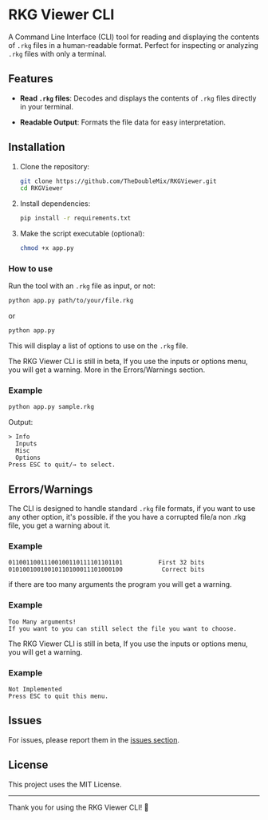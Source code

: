# RKG Viewer CLI

A Command Line Interface (CLI) tool for reading and displaying the contents of `.rkg` files in a human-readable format. Perfect for inspecting or analyzing `.rkg` files with only a terminal.
## Features

- **Read `.rkg` files**: Decodes and displays the contents of `.rkg` files directly in your terminal.
<!-- **User-Friendly**: Simple CLI options. -->
- **Readable Output**: Formats the file data for easy interpretation.

## Installation

1. Clone the repository:

   ```bash
   git clone https://github.com/TheDoubleMix/RKGViewer.git
   cd RKGViewer
   ```
2. Install dependencies:

   ```bash
   pip install -r requirements.txt
   ```

3. Make the script executable (optional):

   ```bash
   chmod +x app.py
   ```

### How to use

Run the tool with an `.rkg` file as input, or not:

```bash
python app.py path/to/your/file.rkg
```
or
```bash
python app.py
```

This will display a list of options to use on the `.rkg` file.

The RKG Viewer CLI is still in beta, If you use the inputs or options menu, you will get a warning. More in the Errors/Warnings section.
### Example

```bash
python app.py sample.rkg
```

Output:

```
> Info
  Inputs
  Misc
  Options
Press ESC to quit/→ to select.
```

## Errors/Warnings

The CLI is designed to handle standard `.rkg` file formats, if you want to use any other option, it's possible.
if the you have a corrupted file/a non .rkg file, you get a warning about it.
### Example
```
01100110011100100110111101101101          First 32 bits
01010010010010110100011101000100           Correct bits
```

if there are too many arguments the program you will get a warning.
### Example
```
Too Many arguments!
If you want to you can still select the file you want to choose.
```
The RKG Viewer CLI is still in beta, If you use the inputs or options menu, you will get a warning.
### Example
```
Not Implemented
Press ESC to quit this menu. 
```
## Issues

For issues, please report them in the [issues section](https://github.com/TheDoubleMix/RKGViewer/issues).

## License

This project uses the MIT License.

---

Thank you for using the RKG Viewer CLI! 🎉

